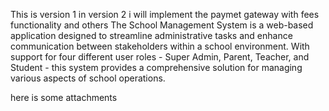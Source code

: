 This is version 1 in version 2 i will implement the paymet gateway  with fees  functionality and others 
The School Management System is a web-based application designed to streamline administrative tasks and enhance communication between stakeholders within a school environment. With support for four different user roles - Super Admin, Parent, Teacher, and Student - this system provides a comprehensive solution for managing various aspects of school operations.

here is some attachments
